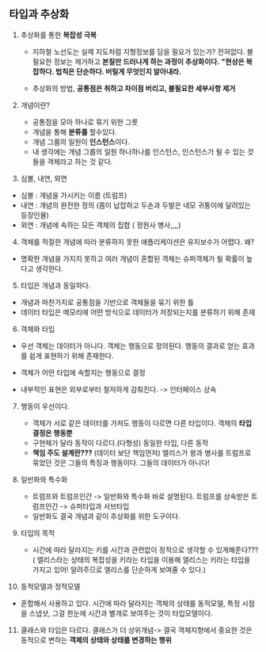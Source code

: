 ## 타입과 추상화


1. 추상화를 통한 **복잡성 극복**
    - 지하철 노선도는 실제 지도처럼 지형정보를 담을 필요가 있는가? 전혀없다. 불필요한 정보는 제거하고 **본질만 드러나게 하는 과정이 추상화이다.**
      **"현상은 복잡하다. 법칙은 단순하다. 버릴게 무엇인지 알아내라.**

    - 추상화의 방법, **공통점은 취하고 차이점 버리고, 불필요한 세부사항 제거**


2. 개념이란?
    - 공통점을 모아 하나로 묶기 위한 그릇
    - 개념을 통해 **분류를** 할수있다.
    - 개념 그룹의 일원이 **인스턴스**이다.
    - 내 생각에는 개념 그룹의 일원 하나하나를 인스턴스, 인스턴스가 될 수 있는 것들을 객체라고 하는 것 같다.

3. 심볼, 내연, 외연
- 심볼 : 개념을 가시키는 이름 (트럼프)
- 내연 : 개념의 완전한 정의 (몸이 납잡하고 두손과 두발은 네모 귀퉁이에 달려있는 등장인물)
- 외연 : 개념에 속하는 모든 객체의 집합 ( 정원사 병사,,,,)

4. 객체를 적절한 개념에 따라 분류하지 못한 애플리케이션은 유지보수가 어렵다. 왜?
- 명확한 개념을 가지지 못하고 여러 개념이 혼합된 객체는 슈퍼객체가 될 확률이 높다고 생각한다.

5. 타입은 개념과 동일하다.
- 개념과 마찬가지로 공통점을 기반으로 객체들을 묶기 위한 틀
- 데이터 타입은 메모리에 어떤 방식으로 데이터가 저장되는지를 분류하기 위해 존재

6. 객체와 타입
- 우선 객체는 데이터가 아니다. 객체는 행동으로 정의된다. 행동의 결과로 얻는 효과를 쉽게 표현하기 위해 존재한다.

- 객체가 어떤 타입에 속할지는 행동으로 결정
- 내부적인 표현은 외부로부터 철저하게 감춰진다. -> 인터페이스 상속


7. 행동이 우선이다.
    - 객체가 서로 같은 데이터를 가져도 행동이 다르면 다른 타입이다. 객체의 **타입 결정은 행동뿐**
    - 구현체가 달라 동작이 다르다.(다형성) 동일한 타입, 다른 동작
    - **책임 주도 설계란???** (데이터 보단 책임먼저)
      엘리스가 왕과 병사를 트럼프로 묶었던 것은 그들의 특징과 행동이다. 그들의 데이터가 아니다!

8. 일반화와 특수화
    - 트럼프와 트럼프인간 -> 일반화와 특수화 바로 설명된다. 트럼프를 상속받은 트럼프인간 -> 슈퍼타입과 서브타입
    - 일반화도 결국 개념과 같이 추상화를 위한 도구이다.

9. 타입의 목적
    - 시간에 따라 달라지는 키를 시간과 관련없이 정적으로 생각할 수 있게해준다???
      ( 엘리스라는 상태의 복잡성을 키라는 타입을 이용해 엘리스는 키라는 타입을 가지고 있어! 알려주므로 엘리스를 단순하게 보여줄 수 있다.)

10. 동적모델과 정적모델
- 혼합해서 사용하고 있다. 시간에 따라 달라지는 객체의 상태를 동적모델, 특정 시점을 스냅샷, 그걸 한눈에 시간과 별개로 보여주는 것이 타입모델이다.


11. 클래스와 타입은 다르다. 클래스가 더 상위개념-> 결국 객체지향에서 중요한 것은 동적으로 변하는 **객체의 상태와 상태를 변경하는 행위**
    

















